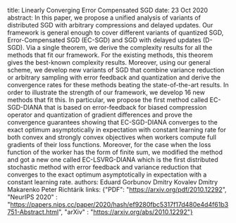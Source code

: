 title: Linearly Converging Error Compensated SGD
date: 23 Oct 2020
abstract: In this paper, we propose a unified analysis of variants of distributed SGD with arbitrary compressions and delayed updates. Our framework is general enough to cover different variants of quantized SGD, Error-Compensated SGD (EC-SGD) and SGD with delayed updates (D-SGD). Via a single theorem, we derive the complexity results for all the methods that fit our framework. For the existing methods, this theorem gives the best-known complexity results. Moreover, using our general scheme, we develop new variants of SGD that combine variance reduction or arbitrary sampling with error feedback and quantization and derive the convergence rates for these methods beating the state-of-the-art results. In order to illustrate the strength of our framework, we develop 16 new methods that fit this. In particular, we propose the first method called EC-SGD-DIANA that is based on error-feedback for biased compression operator and quantization of gradient differences and prove the convergence guarantees showing that EC-SGD-DIANA converges to the exact optimum asymptotically in expectation with constant learning rate for both convex and strongly convex objectives when workers compute full gradients of their loss functions. Moreover, for the case when the loss function of the worker has the form of finite sum, we modified the method and got a new one called EC-LSVRG-DIANA which is the first distributed stochastic method with error feedback and variance reduction that converges to the exact optimum asymptotically in expectation with a constant learning rate.
authors:    Eduard Gorbunov
            Dmitry Kovalev
            Dmitry Makarenko
            Peter Richtárik
links: {"PDF": "https://arxiv.org/pdf/2010.12292", "NeurIPS 2020" : "https://papers.nips.cc/paper/2020/hash/ef9280fbc5317f17d480e4d4f61b3751-Abstract.html", "arXiv" : "https://arxiv.org/abs/2010.12292"}